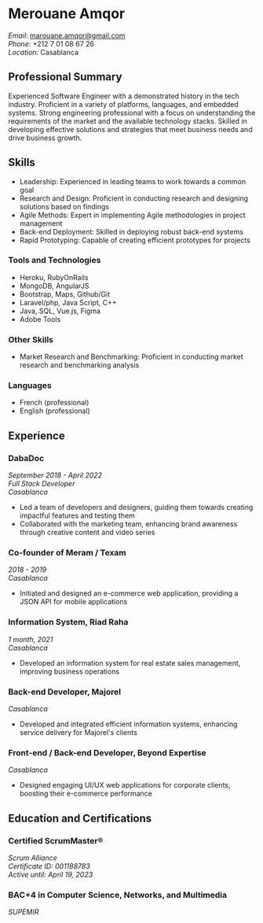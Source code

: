 # Merouane Amqor
_Email_: marouane.amqor@gmail.com  
_Phone_: +212 7 01 08 67 26  
_Location_: Casablanca

## Professional Summary
Experienced Software Engineer with a demonstrated history in the tech industry. Proficient in a variety of platforms, languages, and embedded systems. Strong engineering professional with a focus on understanding the requirements of the market and the available technology stacks. Skilled in developing effective solutions and strategies that meet business needs and drive business growth.

## Skills

- Leadership: Experienced in leading teams to work towards a common goal
- Research and Design: Proficient in conducting research and designing solutions based on findings
- Agile Methods: Expert in implementing Agile methodologies in project management
- Back-end Deployment: Skilled in deploying robust back-end systems
- Rapid Prototyping: Capable of creating efficient prototypes for projects

### Tools and Technologies

- Heroku, RubyOnRails
- MongoDB, AngularJS
- Bootstrap, Maps, Github/Git
- Laravel/php, Java Script, C++
- Java, SQL, Vue.js, Figma
- Adobe Tools

### Other Skills

- Market Research and Benchmarking: Proficient in conducting market research and benchmarking analysis

### Languages

- French (professional)
- English (professional)

## Experience

### DabaDoc
_September 2018 - April 2022_  
_Full Stack Developer_  
_Casablanca_

- Led a team of developers and designers, guiding them towards creating impactful features and testing them
- Collaborated with the marketing team, enhancing brand awareness through creative content and video series

### Co-founder of Meram / Texam
_2018 - 2019_  
_Casablanca_

- Initiated and designed an e-commerce web application, providing a JSON API for mobile applications

### Information System, Riad Raha
_1 month, 2021_  
_Casablanca_

- Developed an information system for real estate sales management, improving business operations

### Back-end Developer, Majorel
_Casablanca_

- Developed and integrated efficient information systems, enhancing service delivery for Majorel's clients

### Front-end / Back-end Developer, Beyond Expertise
_Casablanca_

- Designed engaging UI/UX web applications for corporate clients, boosting their e-commerce performance

## Education and Certifications

### Certified ScrumMaster®
_Scrum Alliance_  
_Certificate ID: 001188783_  
_Active until: April 19, 2023_

### BAC+4 in Computer Science, Networks, and Multimedia
_SUPEMIR_

